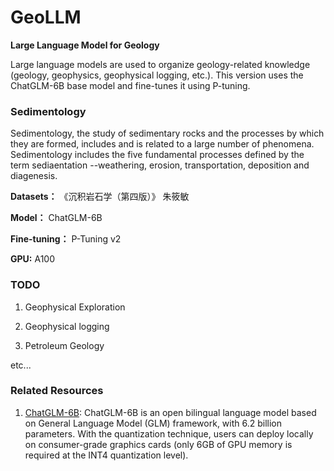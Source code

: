 # GeoLLM
**Large Language Model for Geology**

Large language models are used to organize geology-related knowledge (geology, geophysics, geophysical logging, etc.). This version uses the ChatGLM-6B base model and fine-tunes it using P-tuning.

### Sedimentology

Sedimentology, the study of sedimentary rocks and the processes by which they are formed, includes and is related to a large number of phenomena. Sedimentology includes the five fundamental processes defined by the term sediaentation --weathering, erosion, transportation, deposition and diagenesis.

**Datasets：** 《沉积岩石学（第四版）》 朱筱敏

**Model：** ChatGLM-6B

**Fine-tuning：** P-Tuning v2

**GPU:** A100

### TODO

1. Geophysical Exploration

2. Geophysical logging

3. Petroleum Geology

etc...

### Related Resources
1. [ChatGLM-6B](https://github.com/THUDM/ChatGLM-6B/tree/main): ChatGLM-6B is an open bilingual language model based on General Language Model (GLM) framework, with 6.2 billion parameters. With the quantization technique, users can deploy locally on consumer-grade graphics cards (only 6GB of GPU memory is required at the INT4 quantization level).
